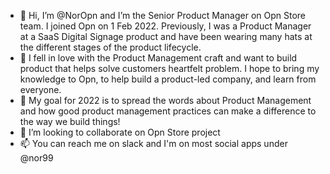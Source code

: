 - 👋 Hi, I’m @NorOpn and I’m the Senior Product Manager on Opn Store team. I joined Opn on 1 Feb 2022. Previously, I was a Product Manager at a SaaS Digital Signage product and have been wearing many hats at the different stages of the product lifecycle. 
- 👀 I fell in love with the Product Management craft and want to build product that helps solve customers heartfelt problem. I hope to bring my knowledge to Opn, to help build a product-led company, and learn from everyone.
- 🌱 My goal for 2022 is to spread the words about Product Management and how good product management practices can make a difference to the way we build things!
- 💞️ I’m looking to collaborate on Opn Store project
- 📫 You can reach me on slack and I'm on most social apps under @nor99

<!---
NorOpn/NorOpn is a ✨ special ✨ repository because its `README.md` (this file) appears on your GitHub profile.
You can click the Preview link to take a look at your changes.
--->
